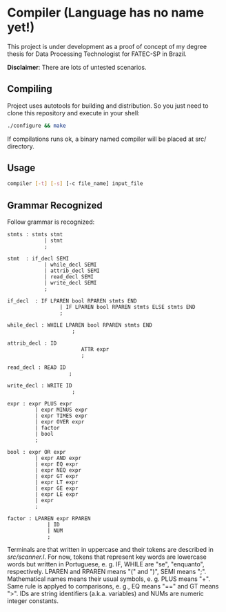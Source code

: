 # Compiler (Language has no name yet!)

This project is under development as a proof of concept of my
degree thesis for Data Processing Technologist for FATEC-SP
in Brazil.

**Disclaimer**: There are lots of untested scenarios.

## Compiling

Project uses autotools for building and distribution. So you
just need to clone this repository and execute in your shell:

```bash
./configure && make
```

If compilations runs ok, a binary named compiler will be placed
at src/ directory.

## Usage

```bash
compiler [-t] [-s] [-c file_name] input_file
```

## Grammar Recognized

Follow grammar is recognized:

	stmts : stmts stmt
				| stmt
				;

	stmt  : if_decl SEMI
				| while_decl SEMI
				| attrib_decl SEMI
				| read_decl SEMI
				| write_decl SEMI
				;

	if_decl  : IF LPAREN bool RPAREN stmts END
					 | IF LPAREN bool RPAREN stmts ELSE stmts END
					 ;

	while_decl : WHILE LPAREN bool RPAREN stmts END
						 ;

	attrib_decl : ID
							ATTR expr
							;

	read_decl : READ ID
						;

	write_decl : WRITE ID
						 ;

	expr : expr PLUS expr
			 | expr MINUS expr
			 | expr TIMES expr
			 | expr OVER expr
			 | factor
			 | bool
			 ;

	bool : expr OR expr
			 | expr AND expr
			 | expr EQ expr
			 | expr NEQ expr
			 | expr GT expr
			 | expr LT expr
			 | expr GE expr
			 | expr LE expr
			 | expr
			 ;

	factor : LPAREN expr RPAREN
				 | ID
				 | NUM
				 ;

Terminals are that written in uppercase and their tokens are described in
_src/scanner.l_. For now, tokens that represent key words are lowercase
words but written in Portuguese, e. g. IF, WHILE are "se", "enquanto",
respectively. LPAREN and RPAREN means "(" and ")", SEMI means ";".
Mathematical names means their usual symbols, e. g. PLUS means "+".
Same rule is applyed to comparisons, e. g., EQ means "==" and GT means ">".
IDs are string identifiers (a.k.a. variables) and NUMs are numeric integer
constants.



